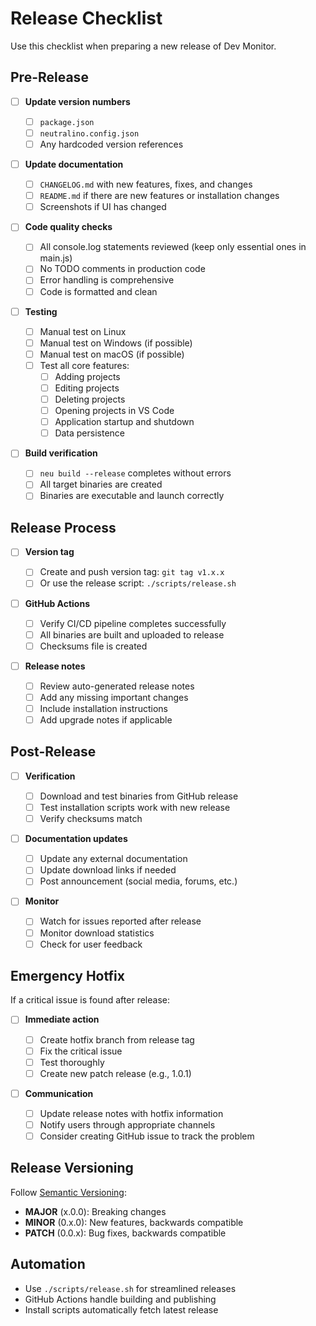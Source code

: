 # Release Checklist

Use this checklist when preparing a new release of Dev Monitor.

## Pre-Release

- [ ] **Update version numbers**

  - [ ] `package.json`
  - [ ] `neutralino.config.json`
  - [ ] Any hardcoded version references

- [ ] **Update documentation**

  - [ ] `CHANGELOG.md` with new features, fixes, and changes
  - [ ] `README.md` if there are new features or installation changes
  - [ ] Screenshots if UI has changed

- [ ] **Code quality checks**

  - [ ] All console.log statements reviewed (keep only essential ones in main.js)
  - [ ] No TODO comments in production code
  - [ ] Error handling is comprehensive
  - [ ] Code is formatted and clean

- [ ] **Testing**

  - [ ] Manual test on Linux
  - [ ] Manual test on Windows (if possible)
  - [ ] Manual test on macOS (if possible)
  - [ ] Test all core features:
    - [ ] Adding projects
    - [ ] Editing projects
    - [ ] Deleting projects
    - [ ] Opening projects in VS Code
    - [ ] Application startup and shutdown
    - [ ] Data persistence

- [ ] **Build verification**
  - [ ] `neu build --release` completes without errors
  - [ ] All target binaries are created
  - [ ] Binaries are executable and launch correctly

## Release Process

- [ ] **Version tag**

  - [ ] Create and push version tag: `git tag v1.x.x`
  - [ ] Or use the release script: `./scripts/release.sh`

- [ ] **GitHub Actions**

  - [ ] Verify CI/CD pipeline completes successfully
  - [ ] All binaries are built and uploaded to release
  - [ ] Checksums file is created

- [ ] **Release notes**
  - [ ] Review auto-generated release notes
  - [ ] Add any missing important changes
  - [ ] Include installation instructions
  - [ ] Add upgrade notes if applicable

## Post-Release

- [ ] **Verification**

  - [ ] Download and test binaries from GitHub release
  - [ ] Test installation scripts work with new release
  - [ ] Verify checksums match

- [ ] **Documentation updates**

  - [ ] Update any external documentation
  - [ ] Update download links if needed
  - [ ] Post announcement (social media, forums, etc.)

- [ ] **Monitor**
  - [ ] Watch for issues reported after release
  - [ ] Monitor download statistics
  - [ ] Check for user feedback

## Emergency Hotfix

If a critical issue is found after release:

- [ ] **Immediate action**

  - [ ] Create hotfix branch from release tag
  - [ ] Fix the critical issue
  - [ ] Test thoroughly
  - [ ] Create new patch release (e.g., 1.0.1)

- [ ] **Communication**
  - [ ] Update release notes with hotfix information
  - [ ] Notify users through appropriate channels
  - [ ] Consider creating GitHub issue to track the problem

## Release Versioning

Follow [Semantic Versioning](https://semver.org/):

- **MAJOR** (x.0.0): Breaking changes
- **MINOR** (0.x.0): New features, backwards compatible
- **PATCH** (0.0.x): Bug fixes, backwards compatible

## Automation

- Use `./scripts/release.sh` for streamlined releases
- GitHub Actions handle building and publishing
- Install scripts automatically fetch latest release
